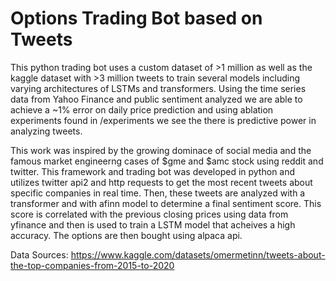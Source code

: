 # Options Trading Bot based on Tweets

This python trading bot uses a custom dataset of >1 million as well as the kaggle dataset with >3 million tweets to train several models including varying architectures of LSTMs and transformers. Using the time series data from Yahoo Finance and public sentiment analyzed we are able to achieve a ~1% error on daily price prediction and using ablation experiments found in /experiments we see the there is predictive power in analyzing tweets.

This work was inspired by the growing dominace of social media and the famous market engineerng cases of $gme and $amc stock using reddit and twitter. This framework and trading bot was developed in python and utilizes twitter api2 and http requests to get the most recent tweets about specific companies in real time. Then, these tweets are analyzed with a transformer and with afinn model to determine a final sentiment score. This score is correlated with the previous closing prices using data from yfinance and then is used to train a LSTM model that acheives a high accuracy. The options are then bought using alpaca api. 

Data Sources: https://www.kaggle.com/datasets/omermetinn/tweets-about-the-top-companies-from-2015-to-2020
